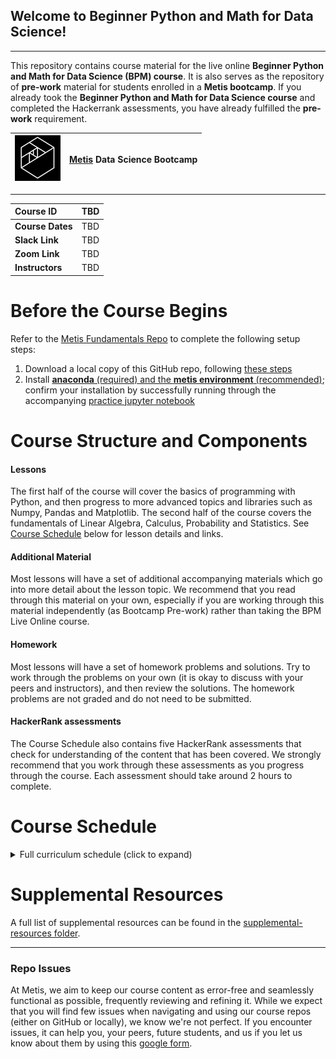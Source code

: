 ## Welcome to Beginner Python and Math for Data Science!
---
This repository contains course material for the live online **Beginner Python and Math for Data Science (BPM) course**. It is 
also serves as the repository of **pre-work** material for students enrolled in a **Metis bootcamp**.  If you already took the **Beginner Python and Math for Data Science course** and completed the Hackerrank assessments, you have already fulfilled the **pre-work** requirement.

| ![Metis logo](/resources/metis.png)      |  [Metis](http://www.thisismetis.com/) Data Science Bootcamp    |
|------|-------|  

---
| **Course ID** | TBD   |
|:------|:-------|
| **Course Dates** | TBD   |
| **Slack Link** |  TBD |
| **Zoom Link** |  TBD |
| **Instructors** |  TBD |

# Before the Course Begins

Refer to the [Metis Fundamentals Repo](https://github.com/thisismetis/NBM_Metis_Fundamentals) 
to complete the following setup steps: 
1. Download a local copy of this GitHub repo, following [these steps](https://github.com/thisismetis/NBM_Metis_Fundamentals/tree/main/git_and_github)
2. Install [**anaconda** (required) and the **metis environment** (recommended)](https://github.com/thisismetis/NBM_Metis_Fundamentals/tree/main/anaconda_and_metis_env); 
confirm your installation by successfully running through the accompanying [practice jupyter notebook](https://github.com/thisismetis/NBM_Metis_Fundamentals/blob/main/anaconda_and_metis_env/anaconda_installation/practice_nb.ipynb)

# Course Structure and Components
#### Lessons
The first half of the course will cover the basics of programming with Python, and then progress to more advanced topics 
and libraries such as Numpy, Pandas and Matplotlib. The second half of the course covers the fundamentals of 
Linear Algebra, Calculus, Probability and Statistics.
See [Course Schedule](#course-schedule) below for lesson details and links.

#### Additional Material
Most lessons will have a set of additional accompanying materials which go into more detail about the lesson topic.
We recommend that you read through this material on your own, especially if you are working through this material 
independently (as Bootcamp Pre-work) rather than taking the BPM Live Online course.

#### Homework 
Most lessons will have a set of homework problems and solutions.  Try to work through the problems on your own (it is okay to 
discuss with your peers and instructors), and then review the solutions.  The homework problems are not graded and do not 
need to be submitted.

#### HackerRank assessments
The Course Schedule also contains five HackerRank assessments that check for understanding of the content that has been
covered. We strongly recommend that you work through these assessments as you progress through the course. Each assessment
should take around 2 hours to complete.


# Course Schedule

<details><summary> Full curriculum schedule (click to expand) </summary>
 
| BPM Session | Lesson | Topic | 
|------|------|--------| 
|***Python***|
| 1 | 1 | [Comments, Variables and Basic Data Types](lessons/01_comments_variables_datatypes)|
| 1 | 2 | [Boolean Logic, Boolean Operations and Conditional Logic](lessons/02_booleans_conditionals)|
| 1 | 3 | [Git and Github](lessons/03_git_github)|
| 1 | 4 | [Programming Environment (Self-Taught)](lessons/04_programming_environment)|
| - | - | [HackerRank Assessment: Foundational Tools (2 hours)](https://hr.gs/foundational-tools-m8D6FcFPC5ZjUxQyEW2RAjYfzTnhMA)|
| 2 | 5 | [Lists, Ranges, and Loops](lessons/05_lists_ranges_loops)|
| 2 | 6 | [Advanced Lists and Copying Lists](lessons/06_advanced_copying_lists)|
| 2 | 7 | [Advanced Loops](lessons/07_advanced_loops)|
| 3 | 8 | [Functions](lessons/08_functions)|
| 3 | 9 | [Modules and Packages](lessons/09_modules_packages)|
| 3 | 10 | [String Methods](lessons/10_string_methods)|
| 4 | 11 | [Dictionaries](lessons/11_dictionaries)|
| 4 | 12 | [Sets and Tuples](lessons/12_sets_tuples)|
| 4 | 13 | [Comprehension](lessons/13_comprehension)|
| - | - | [HackerRank Assessment: Basic Python (2 hours)](https://hr.gs/basic-python-m8D6FcFPC5ZjUxQyEW2RAjYfzTnhMA)|
| 5 | 14 | [Errors and Exceptions](lessons/14_errors_exceptions)|
| 5 | 15 | [Pickling](lessons/15_pickling)|
| 5 | 16 | [Python Exercises](lessons/16_python_exercises)|
| - | - | [HackerRank Assessment: Advanced Python (2 hours)](https://hr.gs/adv-python-m8D6FcFPC5ZjUxQyEW2RAjYfzTnhMA)|
|***Python Packages***|
| 6 | 17 | [Pandas](lessons/17_pandas)|
| 6 | 18 | [Matplotlib](lessons/18_matplotlib)|
| 6 | 19 | [Pandas Matplotlib Exercises](lessons/19_pandas_matplotlib_exercises)|
| - | - | [HackerRank Assessment: Python Pandas (2 hours)](https://hr.gs/python-pandas-m8D6FcFPC5ZjUxQyEW2RAjYfzTnhMA)|
|***Probability***|
| 7 | 20 | [Experiments and Events](lessons/20_experiments_events)|
| 7 | 21 | [Independence and Bayes' Theorem](lessons/21_independence_bayes)|
| 7 | 22 | [Permutations and Combinations](lessons/22_permutations_combinations)|
|***Statistics***|
| 8 | 23 | [Stats Intro](lessons/23_stats_intro)|
| 8 | 24 | [Summarize Data](lessons/24_summarize_data)|
| 8 | 25 | [Distributions](lessons/25_distributions)|
| 9 | 26 | [Correlation, Covariance, and Anscombe's Quartet](lessons/26_correlation_covariance_anscombes)|
| 9 | 27 | [Sample and Population](lessons/27_sample_population)|
| 9 | 28 | [CLT and LLN](lessons/28_CLT_LLN)|
|***Linear Algebra***|
| 10 | 29 | [Linear Algebra Intro and Scalars](lessons/29_linalg_intro_scalars)|
| 10 | 30 | [Vectors and Vector Operations](lessons/30_vectors)|
| 10 | 31 | [Dot Products and Matrices](lessons/31_dot_product_matrices)|
| 11 | 32 | [Matrix Operations](lessons/32_matrix_operations)|
| 11 | 33 | [Numpy](lessons/33_numpy)|
| - | - | [HackerRank Assessment: Linear Algebra (2 hours)](https://hr.gs/linear-algebra-m8D6FcFPC5ZjUxQyEW2RAjYfzTnhMA)|
|***Calculus***|
| 12 | 34 | [Linear Functions and Derivatives](lessons/34_linear_functions_derivatives)|
| 12 | 35 | [Extrema, Partial Derivatives, and Gradients](lessons/35_extrema_partial_derivatives_gradients)|



</details>



# Supplemental Resources

A full list of supplemental resources can be found in the [supplemental-resources folder](supplemental-resources).

---

### Repo Issues

At Metis, we aim to keep our course content as error-free and seamlessly functional as possible, frequently reviewing and refining it. While we expect that you will find few issues when navigating and using our course repos (either on GitHub or locally), we know we're not perfect. If you encounter issues, it can help you, your peers, future students, and us if you let us know about them by using this [google form](https://docs.google.com/forms/d/e/1FAIpQLSde-RqyXVR-UXvMbhZSp068__rw--36hrLGPsqtp-XJUDWh5g/viewform?usp=sf_link).

